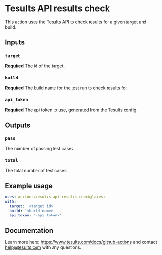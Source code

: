 # Tesults API results check

This action uses the Tesults API to check results for a given target and build.

## Inputs

### `target`

**Required** The id of the target.

### `build`

**Required** The build name for the test run to check results for.

### `api_token`

**Required** The api token to use, generated from the Tesults config.

## Outputs

### `pass`

The number of passing test cases

### `total`

The total number of test cases

## Example usage

```yaml
uses: actions/tesults-api-results-check@latest
with:
  target: '<target id>'
  build: '<build name>'
  api_token: '<api token>'
```

## Documentation

Learn more here: https://www.tesults.com/docs/github-actions and contact help@tesults.com with any questions.